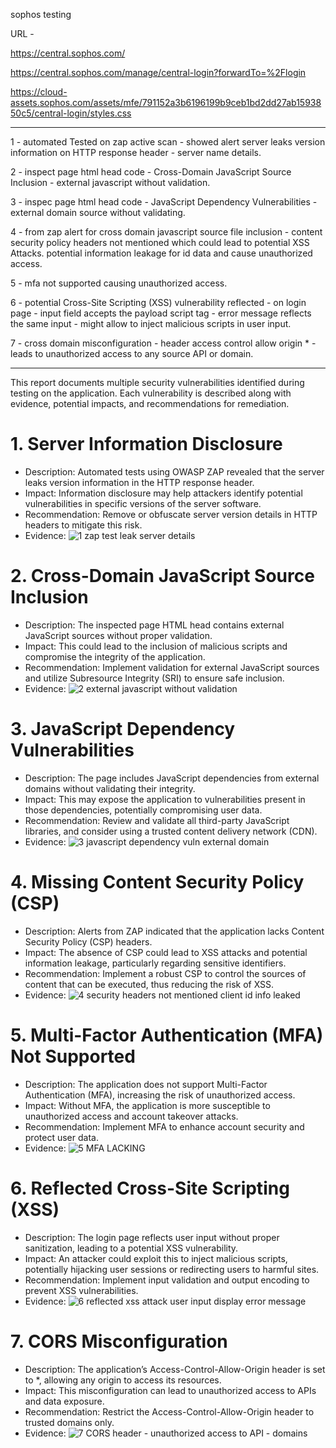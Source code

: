 sophos testing

URL - 

https://central.sophos.com/ 

https://central.sophos.com/manage/central-login?forwardTo=%2Flogin

https://cloud-assets.sophos.com/assets/mfe/791152a3b6196199b9ceb1bd2dd27ab1593850c5/central-login/styles.css

---------------------------

1 - automated Tested on zap active scan - showed alert server leaks version information on HTTP response header - server name details.

2 - inspect page html head code - Cross-Domain JavaScript Source Inclusion - external javascript without validation.

3 - inspec page html head code - JavaScript Dependency Vulnerabilities - external domain source without validating.

4 - from zap alert for cross domain javascript source file inclusion - content security policy headers not mentioned which could lead to potential XSS Attacks. 
potential information leakage for id data and cause unauthorized access. 

5 - mfa not supported causing unauthorized access.

6 - potential Cross-Site Scripting (XSS) vulnerability reflected - on login page - input field accepts the payload script tag - error message reflects the same input - might allow to inject malicious scripts in user input. 

7 - cross domain misconfiguration - header access control allow origin * - leads to unauthorized access to any source API or domain. 

------------------------------------------------------------------------

This report documents multiple security vulnerabilities identified during testing on the application. Each vulnerability is described along with evidence, potential impacts, and recommendations for remediation.

# 1. Server Information Disclosure

- Description: Automated tests using OWASP ZAP revealed that the server leaks version information in the HTTP response header.
- Impact: Information disclosure may help attackers identify potential vulnerabilities in specific versions of the server software.
- Recommendation: Remove or obfuscate server version details in HTTP headers to mitigate this risk.
- Evidence: ![1 zap test leak server details](https://github.com/user-attachments/assets/51f0a165-4ce9-4720-b13b-bbc9a566167d)

# 2. Cross-Domain JavaScript Source Inclusion
- Description: The inspected page HTML head contains external JavaScript sources without proper validation.
- Impact: This could lead to the inclusion of malicious scripts and compromise the integrity of the application.
- Recommendation: Implement validation for external JavaScript sources and utilize Subresource Integrity (SRI) to ensure safe inclusion.
- Evidence: ![2 external javascript without validation](https://github.com/user-attachments/assets/2df05fec-8e51-4b06-9342-39d7626ce3d1)

# 3. JavaScript Dependency Vulnerabilities
- Description: The page includes JavaScript dependencies from external domains without validating their integrity.
- Impact: This may expose the application to vulnerabilities present in those dependencies, potentially compromising user data.
- Recommendation: Review and validate all third-party JavaScript libraries, and consider using a trusted content delivery network (CDN).
- Evidence: ![3 javascript dependency vuln external domain](https://github.com/user-attachments/assets/da0e8243-0d4b-4dbe-a890-923f8c5ec0aa)

# 4. Missing Content Security Policy (CSP)
- Description: Alerts from ZAP indicated that the application lacks Content Security Policy (CSP) headers.
- Impact: The absence of CSP could lead to XSS attacks and potential information leakage, particularly regarding sensitive identifiers.
- Recommendation: Implement a robust CSP to control the sources of content that can be executed, thus reducing the risk of XSS.
- Evidence: ![4 security headers not mentioned   client id info leaked](https://github.com/user-attachments/assets/990ec7d9-9e43-4083-b884-ddf122ba97fb)

# 5. Multi-Factor Authentication (MFA) Not Supported
- Description: The application does not support Multi-Factor Authentication (MFA), increasing the risk of unauthorized access.
- Impact: Without MFA, the application is more susceptible to unauthorized access and account takeover attacks.
- Recommendation: Implement MFA to enhance account security and protect user data.
- Evidence: ![5 MFA LACKING](https://github.com/user-attachments/assets/0fc4574c-69a3-48c5-b0ae-94bab885427d)

# 6. Reflected Cross-Site Scripting (XSS)
- Description: The login page reflects user input without proper sanitization, leading to a potential XSS vulnerability.
- Impact: An attacker could exploit this to inject malicious scripts, potentially hijacking user sessions or redirecting users to harmful sites.
- Recommendation: Implement input validation and output encoding to prevent XSS vulnerabilities.
- Evidence: ![6 reflected xss attack user input display error message](https://github.com/user-attachments/assets/2070ffd9-889d-48cd-81e5-4faede58c059)

# 7. CORS Misconfiguration
- Description: The application’s Access-Control-Allow-Origin header is set to *, allowing any origin to access its resources.
- Impact: This misconfiguration can lead to unauthorized access to APIs and data exposure.
- Recommendation: Restrict the Access-Control-Allow-Origin header to trusted domains only.
- Evidence: ![7 CORS header - unauthorized access to API - domains](https://github.com/user-attachments/assets/ec8bb199-41b0-4c34-908d-66b2d7e6a82e)





